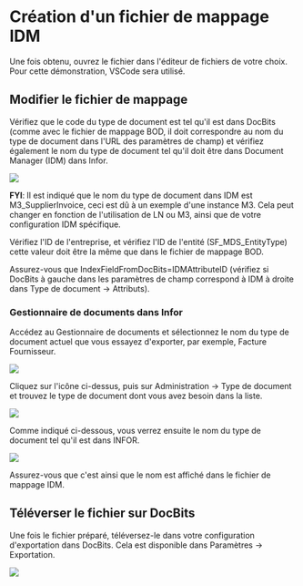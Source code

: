 # Création d'un fichier de mappage IDM

Une fois obtenu, ouvrez le fichier dans l'éditeur de fichiers de votre choix. Pour cette démonstration, VSCode sera utilisé.

## Modifier le fichier de mappage

Vérifiez que le code du type de document est tel qu'il est dans DocBits (comme avec le fichier de mappage BOD, il doit correspondre au nom du type de document dans l'URL des paramètres de champ) et vérifiez également le nom du type de document tel qu'il doit être dans Document Manager (IDM) dans Infor.

![](https://lh7-us.googleusercontent.com/WHO0vg2W36yVFBq0ay0wBMFVzMfT6pNvHklt0o8N4tqUpM03jXJm2fykuYjyZh0z4wFTO4Eaeh39-D03re3a9utegrdVdsjHBfucmALA3B7YBWd92-9bcYr543G4MWftv0RosvTgFP3J6NNmLZAz5Dc)

**FYI**: Il est indiqué que le nom du type de document dans IDM est M3\_SupplierInvoice, ceci est dû à un exemple d'une instance M3. Cela peut changer en fonction de l'utilisation de LN ou M3, ainsi que de votre configuration IDM spécifique.

Vérifiez l'ID de l'entreprise, et vérifiez l'ID de l'entité (SF\_MDS\_EntityType) cette valeur doit être la même que dans le fichier de mappage BOD.

Assurez-vous que IndexFieldFromDocBits=IDMAttributeID (vérifiez si DocBits à gauche dans les paramètres de champ correspond à IDM à droite dans Type de document → Attributs).

### Gestionnaire de documents dans Infor

Accédez au Gestionnaire de documents et sélectionnez le nom du type de document actuel que vous essayez d'exporter, par exemple, Facture Fournisseur.

![](https://lh7-us.googleusercontent.com/EV3uw3R1L6\_RRANB7FRLwtUFMbv\_KGtL4x6kAk6lEYhwI90UeG2uWqFD2Azpxv-SRFl9zfvdratOZbXxp2D1-SryLo3Boj2x9Xc4PQXJ6vUhX5c9pvhv4XHuCk-qMK51DZ885vRUJ5dwES7k84uhoyk)

Cliquez sur l'icône ci-dessus, puis sur Administration → Type de document et trouvez le type de document dont vous avez besoin dans la liste.

![](https://lh7-us.googleusercontent.com/ldsuINS9SCUQm3E57s8j\_95gzBGwHQFavcf6d3myg6tuVxRoQHtq8R-6we5OEJ63swDxwPc9w7hbySWqWdfaMsGdQpn99m6EchPY5f5DzXEj-8mjocwPNtdJVNP34CuPvw0JIImDgFX1Q05M8-ogZo8)

Comme indiqué ci-dessous, vous verrez ensuite le nom du type de document tel qu'il est dans INFOR.

![](https://lh7-us.googleusercontent.com/KSreWGS7TqdMP64BqtufM24xk0RDnNDHUZapnPsSuRj\_umPJ3icll89KI2RYpbtet2F6ccL8QfYbl27-2j1nQPwQ0z-Nq873c4Tv72ee9AJhKMxynIUxmJKKsQQCupW\_dpRfw\_5BXm0WvAnw4HOALmw)

Assurez-vous que c'est ainsi que le nom est affiché dans le fichier de mappage IDM.

## Téléverser le fichier sur DocBits

Une fois le fichier préparé, téléversez-le dans votre configuration d'exportation dans DocBits. Cela est disponible dans Paramètres → Exportation.

![](https://lh7-us.googleusercontent.com/rUHhvImiWamK6JxnWSPL4JEioAJq3AmvdsubJDo-DoDV9F\_i5mZ42YDnjqZUYKYSJu1Cetc\_4fLwlvvmoZXYIzmBf3hoyW6RjfP9HQ8FkNDhW1IbLHvNTCHWFRaeCECdZ97u79-Eu37TvzqnqGPEayM)
